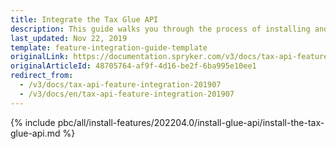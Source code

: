 ```yaml
---
title: Integrate the Tax Glue API
description: This guide walks you through the process of installing and configuring the Product Tax Sets API feature in your project.
last_updated: Nov 22, 2019
template: feature-integration-guide-template
originalLink: https://documentation.spryker.com/v3/docs/tax-api-feature-integration-201907
originalArticleId: 48705764-af9f-4d16-be2f-6ba995e10ee1
redirect_from:
  - /v3/docs/tax-api-feature-integration-201907
  - /v3/docs/en/tax-api-feature-integration-201907
---
```


{% include pbc/all/install-features/202204.0/install-glue-api/install-the-tax-glue-api.md %} <!-- To edit, see /_includes/pbc/all/install-features/202204.0/install-glue-api/install-the-tax-glue-api.md -->
